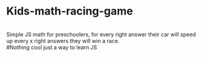 # Kids-math-racing-game
<br>
Simple JS math for preschoolers, for every right answer their car will speed up every x right answers they will win a race. 
<br>
#Nothing cool just a way to learn JS
